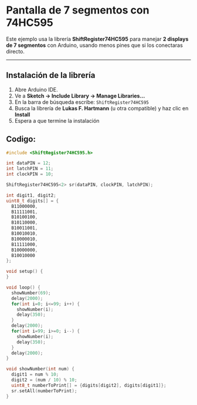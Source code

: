 # Pantalla de 7 segmentos con 74HC595

Este ejemplo usa la librería **ShiftRegister74HC595** para manejar **2 displays de 7 segmentos** con Arduino, usando menos pines que si los conectaras directo.

---

## Instalación de la librería

1. Abre Arduino IDE.
2. Ve a **Sketch → Include Library → Manage Libraries…**
3. En la barra de búsqueda escribe: `ShiftRegister74HC595`
4. Busca la librería de **Lukas F. Hartmann** (u otra compatible) y haz clic en **Install**
5. Espera a que termine la instalación

## Codigo:

```cpp
#include <ShiftRegister74HC595.h>

int dataPIN = 12;
int latchPIN = 11;
int clockPIN = 10;

ShiftRegister74HC595<2> sr(dataPIN, clockPIN, latchPIN);

int digit1, digit2;
uint8_t digits[] = { 
  B11000000,
  B11111001,
  B10100100,
  B10110000,
  B10011001,
  B10010010,
  B10000010,
  B11111000,
  B10000000,
  B10010000
};

void setup() {
}

void loop() {
  showNumber(69);
  delay(2000);
  for(int i=0; i<=99; i++) {
    showNumber(i);
    delay(350);
  }
  delay(2000);
  for(int i=99; i>=0; i--) {
    showNumber(i);
    delay(350);
  }
  delay(2000);   
}

void showNumber(int num) {
  digit1 = num % 10;
  digit2 = (num / 10) % 10;
  uint8_t numberToPrint[] = {digits[digit2], digits[digit1]};
  sr.setAll(numberToPrint);
}
```